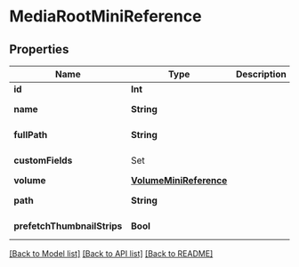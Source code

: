 # MediaRootMiniReference

## Properties

Name | Type | Description | Notes
------------ | ------------- | ------------- | -------------
**id** | **Int** |  | [optional] 
**name** | **String** |  | [optional] [readonly] 
**fullPath** | **String** |  | [optional] [readonly] 
**customFields** | Set<CustomFieldReference> |  | [optional] [readonly] 
**volume** | [**VolumeMiniReference**](VolumeMiniReference.md) |  | 
**path** | **String** |  | [optional] [readonly] 
**prefetchThumbnailStrips** | **Bool** |  | [optional] [readonly] 

[[Back to Model list]](../#documentation-for-models) [[Back to API list]](../#documentation-for-api-endpoints) [[Back to README]](../)


